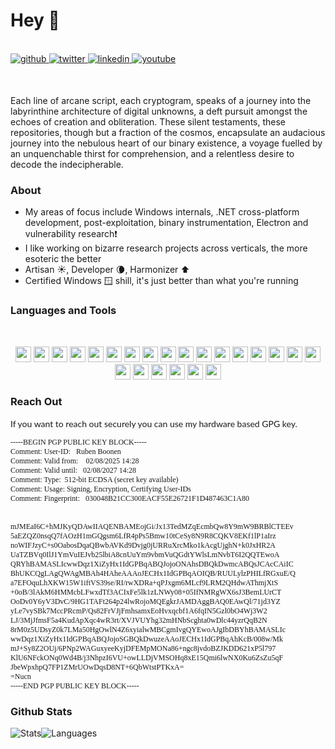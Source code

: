 # Hey 👋

<br/>
<a href="https://knifecoat.com/" target="_blank">
<img src=https://img.shields.io/badge/KnifeCoat-4285F4?logo=googlechrome&logoColor=fff&style=flat-square alt=github style="margin-bottom: 5px;" />
</a>
<a href="https://twitter.com/FuzzySec" target="_blank">
<img src=https://img.shields.io/badge/@FuzzySec-%2300acee.svg?&style=flat-square&logo=twitter&logoColor=white alt=twitter style="margin-bottom: 5px;" />
</a>
<a href="https://linkedin.com/in/rboonen" target="_blank">
<img src=https://img.shields.io/badge/linkedin-%231E77B5.svg?&style=flat-square&logo=linkedin&logoColor=white alt=linkedin style="margin-bottom: 5px;" />
</a>
<a href="https://www.youtube.com/user/fuzzysecurity" target="_blank">
<img src=https://img.shields.io/badge/youtube-%23EE4831.svg?&style=flat-square&logo=youtube&logoColor=white alt=youtube style="margin-bottom: 5px;" />
</a>

<br/><p>Each line of arcane script, each cryptogram, speaks of a journey into the labyrinthine architecture of digital unknowns, a deft pursuit amongst the echoes of creation and obliteration. These silent testaments, these repositories, though but a fraction of the cosmos, encapsulate an audacious journey into the nebulous heart of our binary existence, a voyage fuelled by an unquenchable thirst for comprehension, and a relentless desire to decode the indecipherable.</p>

### About

- My areas of focus include Windows internals, .NET cross-platform development, post-exploitation, binary instrumentation, Electron and vulnerability research❗
- I like working on bizarre research projects across verticals, the more esoteric the better
- Artisan ☀️, Developer 🌘, Harmonizer ⬆️
- Certified Windows 🪟 shill, it's just better than what you're running

### Languages and Tools

<br/><div align="center">
<img src="https://img.shields.io/badge/Windows-0078D6?logo=windows&logoColor=fff&style=flat" height="25" />
<img src="https://img.shields.io/badge/Linux-FCC624?logo=linux&logoColor=000&style=flat" height="25" />
<img src="https://img.shields.io/badge/JetBrains-000?logo=jetbrains&logoColor=fff&style=flat" height="25" />
<img src="https://img.shields.io/badge/Visual%20Studio%20Code-007ACC?logo=visualstudiocode&logoColor=fff&style=flat" height="25" />
<img src="https://img.shields.io/badge/C%20Sharp-239120?logo=csharp&logoColor=fff&style=flat" height="25" />
<img src="https://img.shields.io/badge/.NET-512BD4?logo=dotnet&logoColor=fff&style=flat" height="25" />
<img src="https://img.shields.io/badge/SQLite-003B57?logo=sqlite&logoColor=fff&style=flat" height="25" />
<img src="https://img.shields.io/badge/Microsoft%20Azure-0078D4?logo=microsoftazure&logoColor=fff&style=flat" height="25" />
<img src="https://img.shields.io/badge/Ansible-E00?logo=ansible&logoColor=fff&style=flat" height="25" />
<img src="https://img.shields.io/badge/Electron-47848F?logo=electron&logoColor=fff&style=flat" height="25" />
<img src="https://img.shields.io/badge/Node.js-393?logo=nodedotjs&logoColor=fff&style=flat" height="25" />
<img src="https://img.shields.io/badge/JavaScript-F7DF1E?logo=javascript&logoColor=000&style=flat" height="25" />
<img src="https://img.shields.io/badge/TypeScript-3178C6?logo=typescript&logoColor=fff&style=flat" height="25" />
<img src="https://img.shields.io/badge/jQuery-0769AD?logo=jquery&logoColor=fff&style=flat" height="25" />
<img src="https://img.shields.io/badge/Tailwind%20CSS-06B6D4?logo=tailwindcss&logoColor=fff&style=flat" height="25" />
<img src="https://img.shields.io/badge/MUI-007FFF?logo=mui&logoColor=fff&style=flat" height="25" />
<img src="https://img.shields.io/badge/Figma-F24E1E?logo=figma&logoColor=fff&style=flat" height="25" />
<img src="https://img.shields.io/badge/PowerShell-5391FE?logo=powershell&logoColor=fff&style=flat" height="25" />
<img src="https://img.shields.io/badge/GNU%20Bash-4EAA25?logo=gnubash&logoColor=fff&style=flat" height="25" />
<img src="https://img.shields.io/badge/Apache-D22128?logo=apache&logoColor=fff&style=flat" height="25" />
<img src="https://img.shields.io/badge/NGINX-009639?logo=nginx&logoColor=fff&style=flat" height="25" />
<img src="https://img.shields.io/badge/Elastic-005571?logo=elastic&logoColor=fff&style=flat" height="25" />
<img src="https://img.shields.io/badge/Kibana-005571?logo=kibana&logoColor=fff&style=flat" height="25" />
</div>

### Reach Out

<p align="justify" style="font-family: 'Lato', sans-serif;">If you want to reach out securely you can use my hardware based GPG key.</p>

<pre style="font-family:'Roboto Mono';font-size: 12px;">
-----BEGIN PGP PUBLIC KEY BLOCK-----
Comment: User-ID:	Ruben Boonen <ru.boonen@gmail.com>
Comment: Valid from:	02/08/2025 14:28
Comment: Valid until:	02/08/2027 14:28
Comment: Type:	512-bit ECDSA (secret key available)
Comment: Usage:	Signing, Encryption, Certifying User-IDs
Comment: Fingerprint:	030048B21CC300EACF55E26721F1D487463C1A80


mJMEaI6C+hMJKyQDAwIIAQENBAMEojGi/Jx13TedMZqEcmbQw8Y9mW9BRBlCTEEv
5aEZQZ0nsqQ7fAOzH1mGQgsm6LfR4pPs5Bmw10tCeSy8N9R8CQKV8EKf1lP1aIrz
noWIFJzyC+s0OabosDqaQBwbAVKd9Dvjg0jURRuXrcMko1kAcgUjghN+k0JxHR2A
UaTZBVq0IlJ1YmVuIEJvb25lbiA8cnUuYm9vbmVuQGdtYWlsLmNvbT6I2QQTEwoA
QRYhBAMASLIcwwDqz1XiZyHx1IdGPBqABQJojoONAhsDBQkDwmcABQsJCAcCAiIC
BhUKCQgLAgQWAgMBAh4HAheAAAoJECHx1IdGPBqAOIQB/RUULylzPHILfRGxuE/Q
a7EFOquLhXKW15W1iftVS39se/RI/rwXDRa+qPJxgm6MLcf9LRM2QHdwAThmjXtS
+0oB/3lAkM6HMMcbLFwxdTf3ACIxFe5lk1zLNWy08+05IfNMRgWX6sJ3BemLUrCT
OoDv0Y6yV3DvC/9HG1TAFt264p24lwRojoMQEgkrJAMDAggBAQ0EAwQl/71jd3YZ
yLe7vySBk7MccPRcmP/Qs82FrVJjFmhsamxEoHvxqcbf1A6fqIN5Gzl0bO4Wj3W2
LJ/3MjJfmsF5a4KudApXqc4wR3rt/XVJVUYhg32mHNbScghta0wDlc44yzrQqB2N
8rM0z5UDsyZ0k7LMa50HgOwlN4Z6xyialwMBCgmIvgQYEwoAJgIbDBYhBAMASLIc
wwDqz1XiZyHx1IdGPBqABQJojoSGBQkDwuzeAAoJECHx1IdGPBqAhKcB/008w/Mk
mJ+Sy8Z2OUj/6PNp2WAGuxyeeKyjDFEMpMONa86+ngc8jvdoBZJKDD621xP5l797
KlU6NFckONq0Wd4B/j3NhpzI6VU+owLLDjVMSOHq8xE15Qmi6lwNX0Ku6ZsZu5qF
JbeWpxhpQ7FP1ZMrUOwDqsD8NT+6QbWtstPTKxA=
=Nucn
-----END PGP PUBLIC KEY BLOCK-----
</pre>

### Github Stats

![Stats](https://github-readme-stats.vercel.app/api?username=FuzzySecurity&show_icons=true&theme=nord&hide_title=true&hide_rank=true)<!-- -->![Languages](https://github-readme-stats.vercel.app/api/top-langs/?username=FuzzySecurity&layout=compact&theme=nord)
